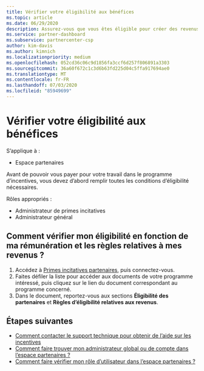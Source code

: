 ```yaml
---
title: Vérifier votre éligibilité aux bénéfices
ms.topic: article
ms.date: 06/29/2020
description: Assurez-vous que vous êtes éligible pour créer des revenus et êtes payé dans le cadre du programme d’incentives.
ms.service: partner-dashboard
ms.subservice: partnercenter-csp
author: kim-davis
ms.author: kimnich
ms.localizationpriority: medium
ms.openlocfilehash: 052cd36c06c9d1856fa3ccf6d257f806891a3303
ms.sourcegitcommit: 36a60f672c1c3d6b63fd225d04c5ffa917694ae0
ms.translationtype: MT
ms.contentlocale: fr-FR
ms.lasthandoff: 07/03/2020
ms.locfileid: "85949699"
---
```

# <a name="confirm-your-earnings-eligibility"></a>Vérifier votre éligibilité aux bénéfices

S’applique à :

- Espace partenaires

Avant de pouvoir vous payer pour votre travail dans le programme d’incentives, vous devez d’abord remplir toutes les conditions d’éligibilité nécessaires.

Rôles appropriés :

- Administrateur de primes incitatives
- Administrateur général

## <a name="how-do-i-check-my-earning-eligibility-and-revenue-rules"></a>Comment vérifier mon éligibilité en fonction de ma rémunération et les règles relatives à mes revenus ?

1. Accédez à [Primes incitatives partenaires](https://partner.microsoft.com/membership/partner-incentives), puis connectez-vous.
2. Faites défiler la liste pour accéder aux documents de votre programme intéressé, puis cliquez sur le lien du document correspondant au programme concerné.
3. Dans le document, reportez-vous aux sections **Éligibilité des partenaires** et **Règles d’éligibilité relatives aux revenus**.

## <a name="next-steps"></a>Étapes suivantes

- [Comment contacter le support technique pour obtenir de l’aide sur les incentives](https://support.microsoft.com/help/4014850)
- [Comment faire trouver mon administrateur global ou de compte dans l’espace partenaires ?](https://support.microsoft.com/help/4534519)
- [Comment faire vérifier mon rôle d’utilisateur dans l’espace partenaires ?](https://support.microsoft.com/help/4534700)
